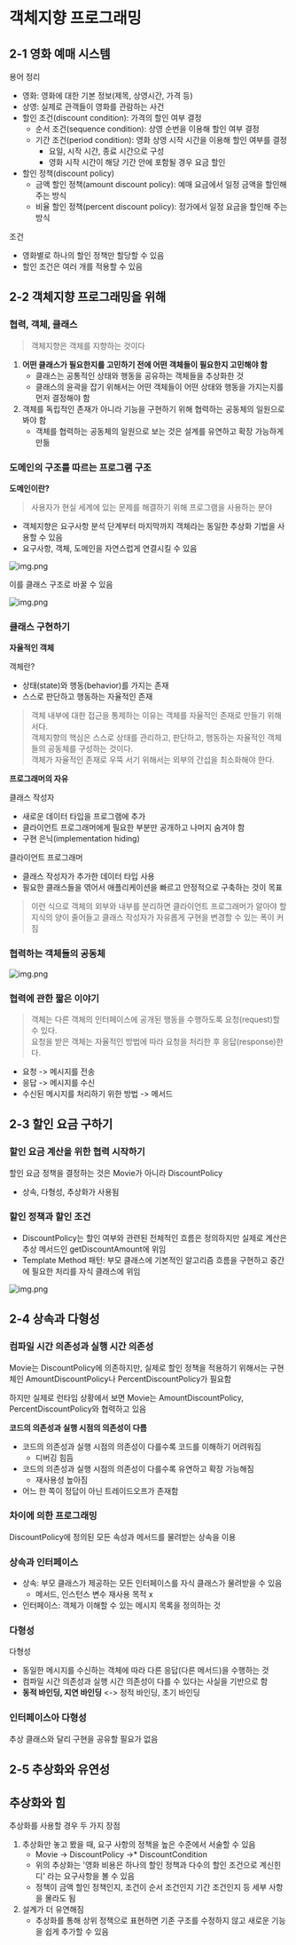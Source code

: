 # 객체지향 프로그래밍

## 2-1 영화 예매 시스템

용어 정리
- 영화: 영화에 대한 기본 정보(제목, 상영시간, 가격 등)
- 상영: 실제로 관객들이 영화를 관람하는 사건
- 할인 조건(discount condition): 가격의 할인 여부 결정
  - 순서 조건(sequence condition): 상영 순번을 이용해 할인 여부 결정
  - 기간 조건(period condition): 영화 상영 시작 시간을 이용해 할인 여부를 결정
    - 요일, 시작 시간, 종료 시간으로 구성
    - 영화 시작 시간이 해당 기간 안에 포함될 경우 요금 할인
- 할인 정책(discount policy)
  - 금액 할인 정책(amount discount policy): 예매 요금에서 일정 금액을 할인해주는 방식
  - 비율 할인 정책(percent discount policy): 정가에서 일정 요금을 할인해 주는 방식

조건
- 영화별로 하나의 할인 정책만 할당할 수 있음
- 할인 조건은 여러 개를 적용할 수 있음

## 2-2 객체지향 프로그래밍을 위해

### 협력, 객체, 클래스

> 객체지향은 객체를 지향하는 것이다

1. **어떤 클래스가 필요한지를 고민하기 전에 어떤 객체들이 필요한지 고민해야 함**
   - 클래스는 공통적인 상태와 행동을 공유하는 객체들을 추상화한 것
   - 클래스의 윤곽을 잡기 위해서는 어떤 객체들이 어떤 상태와 행동을 가지는지를 먼저 결정해야 함
2. 객체를 독립적인 존재가 아니라 기능을 구현하기 위해 협력하는 공동체의 일원으로 봐야 함
   - 객체를 협력하는 공동체의 일원으로 보는 것은 설계를 유연하고 확장 가능하게 만듦

### 도메인의 구조를 따르는 프로그램 구조

**도메인이란?**
> 사용자가 현실 세계에 있는 문제를 해결하기 위해 프로그램을 사용하는 분야

- 객체지향은 요구사항 분석 단계부터 마지막까지 객체라는 동일한 추상화 기법을 사용할 수 있음
- 요구사항, 객체, 도메인을 자연스럽게 연결시킬 수 있음

![img.png](image/1.png)

이를 클래스 구조로 바꿀 수 있음

![img.png](image/2.png)

### 클래스 구현하기

**자율적인 객체**

객체란?
- 상태(state)와 행동(behavior)를 가지는 존재
- 스스로 판단하고 행동하는 자율적인 존재

> 객체 내부에 대한 접근을 통제하는 이유는 객체를 자율적인 존재로 만들기 위해서다.<br>
> 객체지향의 핵심은 스스로 상태를 관리하고, 판단하고, 행동하는 자율적인 객체들의 공동체를 구성하는 것이다. <br>
> 객체가 자율적인 존재로 우뚝 서기 위해서는 외부의 간섭을 최소화해야 한다.

**프로그래머의 자유**

클래스 작성자
- 새로운 데이터 타입을 프로그램에 추가
- 클라이언트 프로그래머에게 필요한 부분만 공개하고 나머지 숨겨야 함
- 구현 은닉(implementation hiding)

클라이언트 프로그래머
- 클래스 작성자가 추가한 데이터 타입 사용
- 필요한 클래스들을 엮어서 애플리케이션을 빠르고 안정적으로 구축하는 것이 목표

> 이런 식으로 객체의 외부와 내부를 분리하면 클라이언트 프로그래머가 알아야 할 지식의 양이 줄어들고 클래스 작성자가 자유롭게 구현을 변경할 수 있는 폭이 커짐

### 협력하는 객체들의 공동체

![img.png](image/3.png)

### 협력에 관한 짧은 이야기

> 객체는 다른 객체의 인터페이스에 공개된 행동을 수행하도록 요청(request)할 수 있다.<br>
> 요청을 받은 객체는 자율적인 방법에 따라 요청을 처리한 후 응답(response)한다.

- 요청 -> 메시지를 전송
- 응답 -> 메시지를 수신
- 수신된 메시지를 처리하기 위한 방법 -> 메서드

## 2-3 할인 요금 구하기

### 할인 요금 계산을 위한 협력 시작하기

할인 요금 정책을 결정하는 것은 Movie가 아니라 DiscountPolicy
- 상속, 다형성, 추상화가 사용됨

### 할인 정책과 할인 조건

- DiscountPolicy는 할인 여부와 관련된 전체적인 흐름은 정의하지만 실제로 계산은 추상 메서드인 getDiscountAmount에 위임
- Template Method 패턴: 부모 클래스에 기본적인 알고리즘 흐름을 구현하고 중간에 필요한 처리를 자식 클래스에 위임

![img.png](image/4.png)

## 2-4 상속과 다형성

### 컴파일 시간 의존성과 실행 시간 의존성

Movie는 DiscountPolicy에 의존하지만, 실제로 할인 정책을 적용하기 위해서는 구현체인 AmountDiscountPolicy나 PercentDiscountPolicy가 필요함

하지만 실제로 런타임 상황에서 보면 Movie는 AmountDiscountPolicy, PercentDiscountPolicy와 협력하고 있음

**코드의 의존성과 실행 시점의 의존성이 다름**

- 코드의 의존성과 실행 시점의 의존성이 다를수록 코드를 이해하기 어려워짐
  - 디버깅 힘듬
- 코드의 의존성과 실행 시점의 의존성이 다를수록 유연하고 확장 가능해짐
  - 재사용성 높아짐
- 어느 한 쪽이 정답이 아닌 트레이드오프가 존재함

### 차이에 의한 프로그래밍

DiscountPolicy에 정의된 모든 속성과 메서드를 물려받는 상속을 이용

### 상속과 인터페이스

- 상속: 부모 클래스가 제공하는 모든 인터페이스를 자식 클래스가 물려받을 수 있음
  - 메서드, 인스턴스 변수 재사용 목적 x
- 인터페이스: 객체가 이해할 수 있는 메시지 목록을 정의하는 것

### 다형성

다형성
- 동일한 메시지를 수신하는 객체에 따라 다른 응답(다른 메서드)을 수행하는 것
- 컴파일 시간 의존성과 실행 시간 의존성이 다를 수 있다는 사실을 기반으로 함
- **동적 바인딩, 지연 바인딩** <-> 정적 바인딩, 초기 바인딩

### 인터페이스아 다형성

추상 클래스와 달리 구현을 공유할 필요가 없음

## 2-5 추상화와 유연성

## 추상화와 힘

추상화를 사용할 경우 두 가지 장점
1. 추상화만 놓고 봤을 때, 요구 사항의 정책을 높은 수준에서 서술할 수 있음
    - Movie -> DiscountPolicy ->* DiscountCondition
    - 위의 추상화는 '영화 비용은 하나의 할인 정책과 다수의 할인 조건으로 계신힌디' 라는 요구사항을 볼 수 있음
    - 정책이 금액 할인 정책인지, 조건이 순서 조건인지 기간 조건인지 등 세부 사항을 몰라도 됨
2. 설계가 더 유연해짐
   - 추상화를 통해 상위 정책으로 표현하면 기존 구조를 수정하지 않고 새로운 기능을 쉽게 추가할 수 있음


